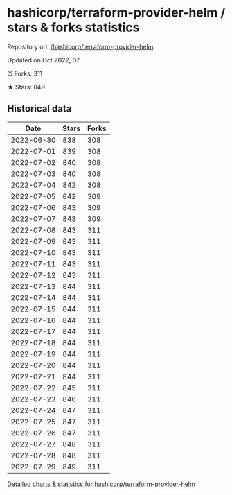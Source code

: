 # hashicorp/terraform-provider-helm / stars & forks statistics

Repository url: [/hashicorp/terraform-provider-helm](https://github.com/hashicorp/terraform-provider-helm)

Updated on Oct 2022, 07

☋ Forks: 311

★ Stars: 849

## Historical data
| Date | Stars | Forks |
|------|-------|-------|
| 2022-06-30 | 838 | 308 | 
| 2022-07-01 | 839 | 308 | 
| 2022-07-02 | 840 | 308 | 
| 2022-07-03 | 840 | 308 | 
| 2022-07-04 | 842 | 308 | 
| 2022-07-05 | 842 | 309 | 
| 2022-07-06 | 843 | 309 | 
| 2022-07-07 | 843 | 309 | 
| 2022-07-08 | 843 | 311 | 
| 2022-07-09 | 843 | 311 | 
| 2022-07-10 | 843 | 311 | 
| 2022-07-11 | 843 | 311 | 
| 2022-07-12 | 843 | 311 | 
| 2022-07-13 | 844 | 311 | 
| 2022-07-14 | 844 | 311 | 
| 2022-07-15 | 844 | 311 | 
| 2022-07-16 | 844 | 311 | 
| 2022-07-17 | 844 | 311 | 
| 2022-07-18 | 844 | 311 | 
| 2022-07-19 | 844 | 311 | 
| 2022-07-20 | 844 | 311 | 
| 2022-07-21 | 844 | 311 | 
| 2022-07-22 | 845 | 311 | 
| 2022-07-23 | 846 | 311 | 
| 2022-07-24 | 847 | 311 | 
| 2022-07-25 | 847 | 311 | 
| 2022-07-26 | 847 | 311 | 
| 2022-07-27 | 848 | 311 | 
| 2022-07-28 | 848 | 311 | 
| 2022-07-29 | 849 | 311 | 


[Detailed charts & statistics for hashicorp/terraform-provider-helm](https://reviewgithub.com/rep/hashicorp/terraform-provider-helm)

